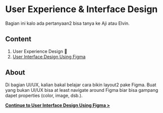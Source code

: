 # User Experience & Interface Design

Bagian ini kalo ada pertanyaan2 bisa tanya ke Aji atau Elvin.

## Content
1. User Experience Design :construction:
2. [User Interface Design Using Figma](ui/README.md)

## About
Di bagian UI/UX, kalian bakal belajar cara bikin layout2 pake Figma. Buat yang bukan UI/UX bisa at least navigate around Figma biar bisa gampang dapet properties (color, image, dsb.).

**[Continue to User Interface Design Using Figma >](ui/README.md)**